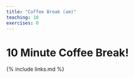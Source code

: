 ```yaml
---
title: "Coffee Break (am)"
teaching: 10
exercises: 0
---
```


# 10 Minute Coffee Break!

{% include links.md %}
